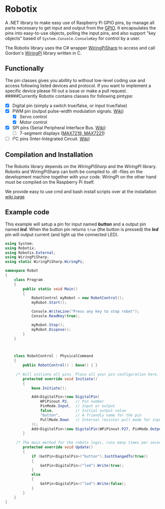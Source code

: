 Robotix
=======

A .NET library to make easy use of Raspberry Pi GPIO pins, by manage all parts necessary to get input and output from the [GPIO](https://www.raspberrypi.org/documentation/usage/gpio/).
It encapsulates the pins into easy-to-use objects, polling the input pins, and also support "key objects" based of  `System.Console.ConsoleKey` for control by a user.

The Robotix library uses the C# wrapper [WiringPiSharp](https://github.com/monkcs/WiringPiSharp) to access and call Gordon's [WiringPi](http://wiringpi.com "WiringPi homepage") library written in C.

Functionally
------------
The pin classes gives you abillity to without low-level coding use and access following listed devices and protocol. If you want to implement a specific device please fill out a issue or make a pull request.
#####Currently Robotix contains classes for following pintype:

- [x] Digital pin (simply a switch true/false, or input true/false)
- [x] PWM pin (output pulse-width modulation signals. [Wiki](https://en.wikipedia.org/wiki/Pulse-width_modulation))
  - [x] Servo control
  - [x] Motor control
- [x] SPI pins (Serial Peripheral Interface Bus. [Wiki](https://en.wikipedia.org/wiki/Serial_Peripheral_Interface_Bus))
  - [ ] 7-segment displays ([MAX7219, MAX7221](https://www.maximintegrated.com/en/products/power/display-power-control/MAX7221.html))
- [ ] I²C pins (Inter-Integrated Circuit. [Wiki](https://en.wikipedia.org/wiki/I%C2%B2C))

Compilation and Installation
----------------------------

The Robotix library depends on the _WiringPiSharp_ and the _WiringPi_ library. Robotix and WiringPiSharp can both be compiled to .dll -files on the development machine together with your code. WiringPi on the other hand must be compiled on the Raspberry Pi itself.

We provide easy to use cmd and bash install scripts over at the installation [wiki page](https://github.com/monkcs/Robotix/wiki/Installation)

Example code
------------

This example will setup a pin for input named __*button*__ and a output pin named __*led*__. When the button pin returns `true` (the button is pressed) the __*led*__ pin will output current (and light up the connected LED).

```C#
using System;
using Robotix;
using Robotix.External;
using WiringPiSharp;
using static WiringPiSharp.WiringPi;

namespace Robot
{
	class Program
	{
		public static void Main() 
		{
			RobotControl myRobot = new RobotControl();
			myRobot.Start();

			Console.WriteLine("Press any key to stop robot");
			Console.ReadKey(true);

			myRobot.Stop();
			myRobot.Dispose();
		}
	}



	class RobotControl : PhysicalCommand
	{
		public RobotControl() : base() { }
		
     /* Will initiate all pins. Place all your pin configuration here. */
		protected override void Initiate()
		{
			base.Initiate();

			Add<DigitalPin>(new DigitalPin(
				WPiPinout.P2,   // Pin number
				PinMode.Input,  // Input or output
				false,          // Initial output value
				"button",       // A friendly name for the pin
				PullMode.Down   // Internal resistor pull mode for input pins
			));
			Add<DigitalPin>(new DigitalPin(WPiPinout.P27, PinMode.Output, false, "led", PullMode.Off));
		}
		
     /* The main method for the robots logic, runs many times per second */
		protected override void Update()
		{
			if (GetPin<DigitalPin>("button").JustChangedTo(true))
			{
				GetPin<DigitalPin>("led").Write(true);
			} 
			else
			{
				GetPin<DigitalPin>("led").Write(false);
			}
		}
	}
}
```
